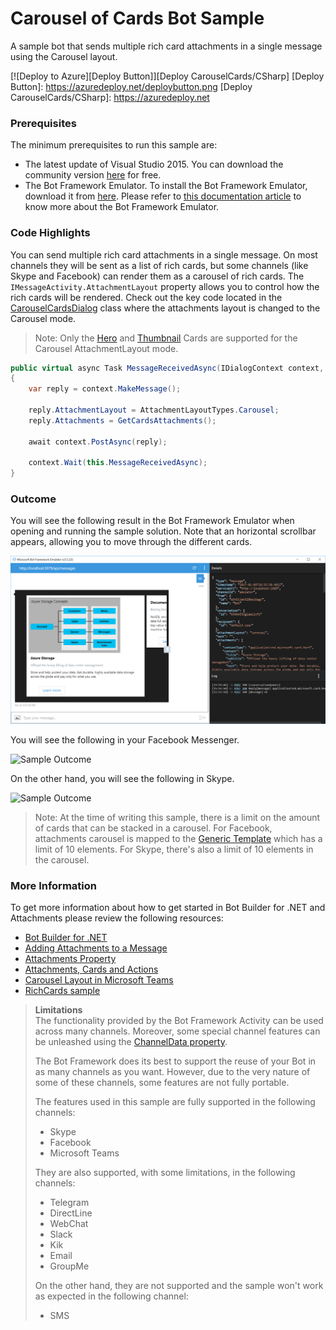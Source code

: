 # Carousel of Cards Bot Sample

A sample bot that sends multiple rich card attachments in a single message using the Carousel layout.

[![Deploy to Azure][Deploy Button]][Deploy CarouselCards/CSharp]
[Deploy Button]: https://azuredeploy.net/deploybutton.png
[Deploy CarouselCards/CSharp]: https://azuredeploy.net

### Prerequisites

The minimum prerequisites to run this sample are:
* The latest update of Visual Studio 2015. You can download the community version [here](http://www.visualstudio.com) for free.
* The Bot Framework Emulator. To install the Bot Framework Emulator, download it from [here](https://emulator.botframework.com/). Please refer to [this documentation article](https://github.com/microsoft/botframework-emulator/wiki/Getting-Started) to know more about the Bot Framework Emulator.

### Code Highlights

You can send multiple rich card attachments in a single message. On most channels they will be sent as a list of rich cards, but some channels (like Skype and Facebook) can render them as a carousel of rich cards. The `IMessageActivity.AttachmentLayout` property allows you to control how the rich cards will be rendered. Check out the key code located in the [CarouselCardsDialog](CarouselCardsDialog.cs#L21) class where the attachments layout is changed to the Carousel mode.


> Note: Only the [Hero](https://docs.botframework.com/en-us/csharp/builder/sdkreference/attachments.html#herocard) and [Thumbnail](https://docs.botframework.com/en-us/csharp/builder/sdkreference/attachments.html#thumbnailcard) Cards are supported for the Carousel AttachmentLayout mode.

````C#
public virtual async Task MessageReceivedAsync(IDialogContext context, IAwaitable<IMessageActivity> result)
{
    var reply = context.MakeMessage();

    reply.AttachmentLayout = AttachmentLayoutTypes.Carousel;
    reply.Attachments = GetCardsAttachments();

    await context.PostAsync(reply);
    
    context.Wait(this.MessageReceivedAsync);
}
````

### Outcome

You will see the following result in the Bot Framework Emulator when opening and running the sample solution. Note that an horizontal scrollbar appears, allowing you to move through the different cards.

![Sample Outcome](images/outcome-emulator.png)

You will see the following in your Facebook Messenger.

![Sample Outcome](images/outcome-facebook.png)

On the other hand, you will see the following in Skype.

![Sample Outcome](images/outcome-skype.png)

> Note: At the time of writing this sample, there is a limit on the amount of cards that can be stacked in a carousel. For Facebook, attachments carousel is mapped to the [Generic Template](https://developers.facebook.com/docs/messenger-platform/send-api-reference/generic-template) which has a limit of 10 elements. For Skype, there's also a limit of 10 elements in the carousel.

### More Information

To get more information about how to get started in Bot Builder for .NET and Attachments please review the following resources:
* [Bot Builder for .NET](https://docs.botframework.com/en-us/csharp/builder/sdkreference/index.html)
* [Adding Attachments to a Message](https://docs.botframework.com/en-us/core-concepts/attachments)
* [Attachments Property](https://docs.botframework.com/en-us/csharp/builder/sdkreference/activities.html#attachmentsproperty)
* [Attachments, Cards and Actions](https://docs.botframework.com/en-us/csharp/builder/sdkreference/attachments.html)
* [Carousel Layout in Microsoft Teams](https://msdn.microsoft.com/en-us/microsoft-teams/bots#carousel-layout)
* [RichCards sample](../cards-RichCards)

> **Limitations**  
> The functionality provided by the Bot Framework Activity can be used across many channels. Moreover, some special channel features can be unleashed using the [ChannelData property](https://docs.botframework.com/en-us/csharp/builder/sdkreference/channels.html).
> 
> The Bot Framework does its best to support the reuse of your Bot in as many channels as you want. However, due to the very nature of some of these channels, some features are not fully portable.
> 
> The features used in this sample are fully supported in the following channels:
> - Skype
> - Facebook
> - Microsoft Teams
> 
> They are also supported, with some limitations, in the following channels:
> - Telegram
> - DirectLine
> - WebChat
> - Slack
> - Kik
> - Email
> - GroupMe
> 
> On the other hand, they are not supported and the sample won't work as expected in the following channel:
> - SMS
